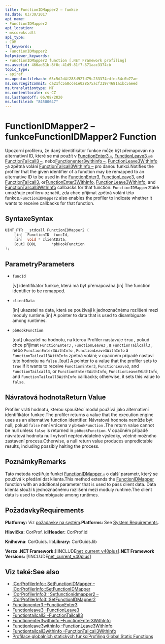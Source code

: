 ```yaml
---
title: FunctionIDMapper2 – funkce
ms.date: 03/30/2017
api_name:
- FunctionIDMapper2
api_location:
- mscorwks.dll
api_type:
- COM
f1_keywords:
- FunctionIDMapper2
helpviewer_keywords:
- FunctionIDMapper2 function [.NET Framework profiling]
ms.assetid: 466ad51b-8f0c-41d9-81f7-371aac3374cb
topic_type:
- apiref
ms.openlocfilehash: 65c5d2d4f288d927d79c233374edfec54c0b77ae
ms.sourcegitcommit: da21fc5a8cce1e028575acf31974681a1bc5aeed
ms.translationtype: MT
ms.contentlocale: cs-CZ
ms.lasthandoff: 06/08/2020
ms.locfileid: "84500647"
---
```

# <a name="functionidmapper2-function"></a><span data-ttu-id="427d8-102">FunctionIDMapper2 – funkce</span><span class="sxs-lookup"><span data-stu-id="427d8-102">FunctionIDMapper2 Function</span></span>
<span data-ttu-id="427d8-103">Upozorní profileru, že daný identifikátor funkce může být přemapován na alternativní ID, které se má použít v [FunctionEnter3 –](functionenter3-function.md), [FunctionLeave3 –](functionleave3-function.md)a [FunctionTailcall3 –](functiontailcall3-function.md), nebo[Functionenter3withinfo –](functionenter3withinfo-function.md), [FunctionLeave3WithInfo –](functionleave3withinfo-function.md)a zpětná volání [FunctionTailcall3WithInfo –](functiontailcall3withinfo-function.md) pro danou funkci.</span><span class="sxs-lookup"><span data-stu-id="427d8-103">Notifies the profiler that the given identifier of a function may be remapped to an alternative ID to be used in the [FunctionEnter3](functionenter3-function.md), [FunctionLeave3](functionleave3-function.md), and [FunctionTailcall3](functiontailcall3-function.md), or[FunctionEnter3WithInfo](functionenter3withinfo-function.md), [FunctionLeave3WithInfo](functionleave3withinfo-function.md), and [FunctionTailcall3WithInfo](functiontailcall3withinfo-function.md) callbacks for that function.</span></span> <span data-ttu-id="427d8-104">`FunctionIDMapper2`také umožňuje profileru označit, zda chce přijímat zpětná volání této funkce.</span><span class="sxs-lookup"><span data-stu-id="427d8-104">`FunctionIDMapper2` also enables the profiler to indicate whether it wants to receive callbacks for that function.</span></span>  
  
## <a name="syntax"></a><span data-ttu-id="427d8-105">Syntaxe</span><span class="sxs-lookup"><span data-stu-id="427d8-105">Syntax</span></span>  
  
```cpp  
UINT_PTR __stdcall FunctionIDMapper2 (  
    [in]  FunctionID  funcId,  
    [in]  void * clientData,  
    [out] BOOL       *pbHookFunction  
);  
```  
  
## <a name="parameters"></a><span data-ttu-id="427d8-106">Parametry</span><span class="sxs-lookup"><span data-stu-id="427d8-106">Parameters</span></span>

- `funcId`

  <span data-ttu-id="427d8-107">\[v] identifikátor funkce, která má být přemapována.</span><span class="sxs-lookup"><span data-stu-id="427d8-107">\[in] The function identifier to be remapped.</span></span>

- `clientData`

  <span data-ttu-id="427d8-108">\[in] ukazatel na data, která se používají k jednoznačnému rozlišení mezi moduly runtime.</span><span class="sxs-lookup"><span data-stu-id="427d8-108">\[in] A pointer to data that is used to disambiguate among runtimes.</span></span>

- `pbHookFunction`

  <span data-ttu-id="427d8-109">\[out] ukazatel na hodnotu, na kterou Profiler nastavuje `true` , pokud chce přijímat `FunctionEnter3` , `FunctionLeave3` , a `FunctionTailcall3` , nebo `FunctionEnter3WithInfo` , `FunctionLeave3WithInfo` a `FunctionTailcall3WithInfo` zpětná volání; v opačném případě nastaví tuto hodnotu na `false` .</span><span class="sxs-lookup"><span data-stu-id="427d8-109">\[out] A pointer to a value that the profiler sets to `true` if it wants to receive `FunctionEnter3`, `FunctionLeave3`, and `FunctionTailcall3`, or `FunctionEnter3WithInfo`, `FunctionLeave3WithInfo`, and `FunctionTailcall3WithInfo` callbacks; otherwise, it sets this value to `false`.</span></span>

## <a name="return-value"></a><span data-ttu-id="427d8-110">Návratová hodnota</span><span class="sxs-lookup"><span data-stu-id="427d8-110">Return Value</span></span>  
 <span data-ttu-id="427d8-111">Profiler vrátí hodnotu, kterou spouštěcí modul používá jako alternativní identifikátor funkce.</span><span class="sxs-lookup"><span data-stu-id="427d8-111">The profiler returns a value that the execution engine uses as an alternative function identifier.</span></span> <span data-ttu-id="427d8-112">Návratová hodnota nemůže být null, pokud `false` není vrácena v `pbHookFunction` .</span><span class="sxs-lookup"><span data-stu-id="427d8-112">The return value cannot be null unless `false` is returned in `pbHookFunction`.</span></span> <span data-ttu-id="427d8-113">V opačném případě návratová hodnota null vytvoří nepředvídatelné výsledky, včetně možného zastavení procesu.</span><span class="sxs-lookup"><span data-stu-id="427d8-113">Otherwise, a null return value produces unpredictable results, including possibly halting the process.</span></span>  
  
## <a name="remarks"></a><span data-ttu-id="427d8-114">Poznámky</span><span class="sxs-lookup"><span data-stu-id="427d8-114">Remarks</span></span>  
 <span data-ttu-id="427d8-115">Tato metoda rozšiřuje funkci [FunctionIDMapper –](functionidmapper-function.md) o další parametr, který se používá k předání dat klienta.</span><span class="sxs-lookup"><span data-stu-id="427d8-115">This method extends the [FunctionIDMapper](functionidmapper-function.md) function with an additional parameter that is used to pass client data.</span></span> <span data-ttu-id="427d8-116">Data klienta slouží k jednoznačnému rozlišení mezi moduly runtime.</span><span class="sxs-lookup"><span data-stu-id="427d8-116">The client data is used to disambiguate among runtimes.</span></span>  
  
## <a name="requirements"></a><span data-ttu-id="427d8-117">Požadavky</span><span class="sxs-lookup"><span data-stu-id="427d8-117">Requirements</span></span>  
 <span data-ttu-id="427d8-118">**Platformy:** Viz [požadavky na systém](../../get-started/system-requirements.md).</span><span class="sxs-lookup"><span data-stu-id="427d8-118">**Platforms:** See [System Requirements](../../get-started/system-requirements.md).</span></span>  
  
 <span data-ttu-id="427d8-119">**Hlavička:** CorProf. idl</span><span class="sxs-lookup"><span data-stu-id="427d8-119">**Header:** CorProf.idl</span></span>  
  
 <span data-ttu-id="427d8-120">**Knihovna:** CorGuids. lib</span><span class="sxs-lookup"><span data-stu-id="427d8-120">**Library:** CorGuids.lib</span></span>  
  
 <span data-ttu-id="427d8-121">**Verze .NET Framework:**[!INCLUDE[net_current_v40plus](../../../../includes/net-current-v40plus-md.md)]</span><span class="sxs-lookup"><span data-stu-id="427d8-121">**.NET Framework Versions:** [!INCLUDE[net_current_v40plus](../../../../includes/net-current-v40plus-md.md)]</span></span>  
  
## <a name="see-also"></a><span data-ttu-id="427d8-122">Viz také:</span><span class="sxs-lookup"><span data-stu-id="427d8-122">See also</span></span>

- [<span data-ttu-id="427d8-123">ICorProfilerInfo:: SetFunctionIDMapper –</span><span class="sxs-lookup"><span data-stu-id="427d8-123">ICorProfilerInfo::SetFunctionIDMapper</span></span>](icorprofilerinfo-setfunctionidmapper-method.md)
- [<span data-ttu-id="427d8-124">ICorProfilerInfo3:: Setfunctionidmapper2 –</span><span class="sxs-lookup"><span data-stu-id="427d8-124">ICorProfilerInfo3::SetFunctionIDMapper2</span></span>](icorprofilerinfo3-setfunctionidmapper2-method.md)
- [<span data-ttu-id="427d8-125">Functionenter3 –</span><span class="sxs-lookup"><span data-stu-id="427d8-125">FunctionEnter3</span></span>](functionenter3-function.md)
- [<span data-ttu-id="427d8-126">Functionleave3 –</span><span class="sxs-lookup"><span data-stu-id="427d8-126">FunctionLeave3</span></span>](functionleave3-function.md)
- [<span data-ttu-id="427d8-127">Functiontailcall3 –</span><span class="sxs-lookup"><span data-stu-id="427d8-127">FunctionTailcall3</span></span>](functiontailcall3-function.md)
- [<span data-ttu-id="427d8-128">Functionenter3withinfo –</span><span class="sxs-lookup"><span data-stu-id="427d8-128">FunctionEnter3WithInfo</span></span>](functionenter3withinfo-function.md)
- [<span data-ttu-id="427d8-129">Functionleave3withinfo –</span><span class="sxs-lookup"><span data-stu-id="427d8-129">FunctionLeave3WithInfo</span></span>](functionleave3withinfo-function.md)
- [<span data-ttu-id="427d8-130">Functiontailcall3withinfo –</span><span class="sxs-lookup"><span data-stu-id="427d8-130">FunctionTailcall3WithInfo</span></span>](functiontailcall3withinfo-function.md)
- [<span data-ttu-id="427d8-131">Profilace globálních statických funkcí</span><span class="sxs-lookup"><span data-stu-id="427d8-131">Profiling Global Static Functions</span></span>](profiling-global-static-functions.md)

